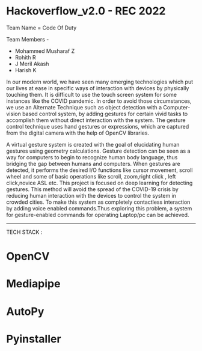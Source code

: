 # Hackoverflow_v2.0 - REC 2022
Team Name = Code Of Duty

Team Members -
 * Mohammed Musharaf Z
 * Rohith R
 * J Meril Akash 
 * Harish K

In our modern world, we have seen many emerging technologies which put our lives at ease in specific ways of interaction with devices by physically touching them.
 It is difficult to use the touch screen system for some instances like the COVID pandemic. In order to avoid those circumstances, we use an Alternate Technique such as object detection with 
a Computer-vision based control system, by adding gestures for certain vivid tasks to accomplish them without direct interaction with the system.
The gesture control technique uses hand gestures or expressions, which are captured from the digital camera with the help of OpenCV libraries.

A virtual gesture system is created with the goal of elucidating human gestures using geometry calculations. Gesture detection can be seen as a way for computers to begin 
to recognize human body language, thus bridging the gap between humans and computers. 
When gestures are detected, it performs the desired I/O functions like cursor movement, scroll 
wheel and some of basic operations like scroll, zoom,right click , left click,novice ASL etc.
This project is focused on deep learning for detecting gestures. This method will avoid the spread 
of the COVID-19 crisis by reducing human interaction with the devices to control the system in 
crowded cities. To make this system as completely contactless interaction by adding voice enabled commands.Thus exploring this problem, a system for gesture-enabled commands for 
operating Laptop/pc can be achieved.

-------------------------------------------------------------------------------------------------------------------------------------------------

TECH STACK :
  # OpenCV
  # Mediapipe
  # AutoPy
  # Pyinstaller
   

